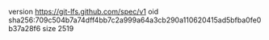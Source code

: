 version https://git-lfs.github.com/spec/v1
oid sha256:709c504b7a74dff4bb7c2a999a64a3cb290a110620415ad5bfba0fe0b37a28f6
size 2519
